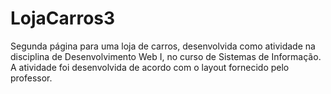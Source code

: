 # LojaCarros3
Segunda página para uma loja de carros, desenvolvida como atividade na disciplina de Desenvolvimento Web I, no curso de Sistemas de Informação. A atividade foi desenvolvida de acordo com o layout fornecido pelo professor.

